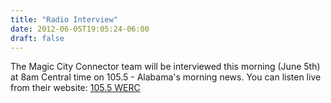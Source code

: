 ```yaml
---
title: "Radio Interview"
date: 2012-06-05T19:05:24-06:00
draft: false
---
```


The Magic City Connector team will be interviewed this morning (June
5th) at 8am Central time on 105.5 - Alabama's morning news. You can
listen live from their website: [105.5
WERC](http://www.wercfm.com/main.html)
